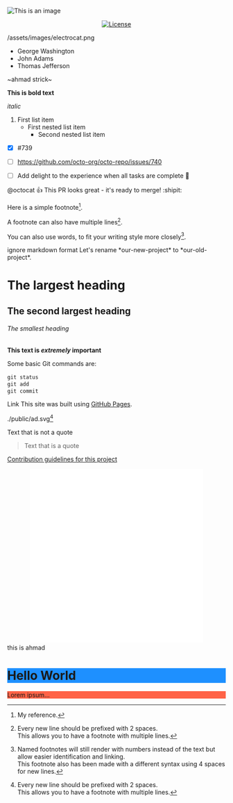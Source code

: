 ![This is an image](https://myoctocat.com/assets/images/base-octocat.svg)

<p align="center" dir="auto">
<a href="https://github.com/AhmadRM24/start1/blob/main/LICENSE" rel="nofollow">
   <img src="https://camo.githubusercontent.com/6cb41a4ecf844e610d9b2e0f709dcd3456a5b41aba8989129df66708a86e8329/68747470733a2f2f696d672e736869656c64732e696f2f7061636b61676973742f6c2f6c61726176656c2f6672616d65776f726b" alt="License" data-canonical-src="https://github.com/AhmadRM24/start1/blob/main/LICENSE" style="max-width: 100%;">
   </a>
</p>

/assets/images/electrocat.png

- George Washington
- John Adams
- Thomas Jefferson

~ahmad strick~ 

**This is bold text** 

*italic*

1. First list item
   - First nested list item
     - Second nested list item


- [x] #739
- [ ] https://github.com/octo-org/octo-repo/issues/740
- [ ] Add delight to the experience when all tasks are complete :tada:


@octocat :+1: This PR looks great - it's ready to merge! :shipit:




Here is a simple footnote[^1].

A footnote can also have multiple lines[^2].  

You can also use words, to fit your writing style more closely[^note].

[^1]: My reference.
[^2]: Every new line should be prefixed with 2 spaces.  
  This allows you to have a footnote with multiple lines.
[^note]:
    Named footnotes will still render with numbers instead of the text but allow easier identification and linking.  
    This footnote also has been made with a different syntax using 4 spaces for new lines.



<!-- This content will not appear in the rendered Markdown -->





ignore markdown format
Let's rename \*our-new-project\* to \*our-old-project\*.


# The largest heading
## The second largest heading
###### The smallest heading



**This text is
 _extremely_ 
 important**



Some basic Git commands are:
```
git status
git add
git commit
```


Link
This site was built using [GitHub Pages](https://pages.github.com/).

./public/ad.svg[^2]


Text that is not a quote

> Text that is a quote

[Contribution guidelines for this project](docs/CONTRIBUTING.md)

<div align="center">
    <img src="./public/example.svg" width="400" height="400" alt="css-in-readme">
</div>
<div width="500" height="500" background="black" 
color="yellow" >
    this is ahmad
</div>

<h1 color="yellow" style="background-color:DodgerBlue;">Hello World</h1>
<p style="background-color:Tomato;">Lorem ipsum...</p>

